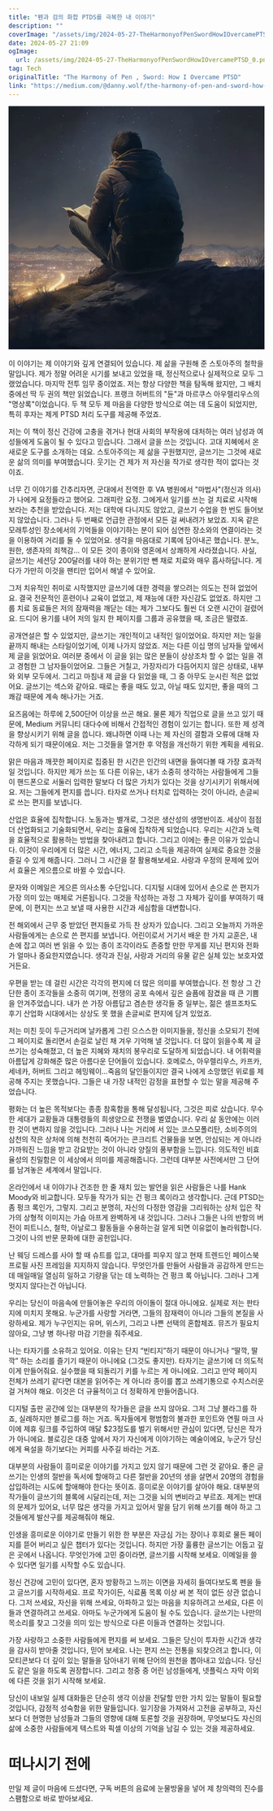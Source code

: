 ```yaml
---
title: "펜과 검의 화합 PTDS를 극복한 내 이야기"
description: ""
coverImage: "/assets/img/2024-05-27-TheHarmonyofPenSwordHowIOvercamePTSD_0.png"
date: 2024-05-27 21:09
ogImage: 
  url: /assets/img/2024-05-27-TheHarmonyofPenSwordHowIOvercamePTSD_0.png
tag: Tech
originalTitle: "The Harmony of Pen , Sword: How I Overcame PTSD"
link: "https://medium.com/@danny.wolf/the-harmony-of-pen-and-sword-how-i-overcame-ptsd-6857fafd9d38"
---
```



![The Harmony of Pen & Sword: How I Overcame PTSD](/assets/img/2024-05-27-TheHarmonyofPenSwordHowIOvercamePTSD_0.png)

이 이야기는 제 이야기와 깊게 연결되어 있습니다. 제 삶을 구원해 준 스토아주의 철학을 말입니다. 제가 정말 어려운 시기를 보내고 있었을 때, 정신적으로나 실제적으로 모두 그랬었습니다. 마지막 전투 임무 중이었죠. 저는 항상 다양한 책을 탐독해 왔지만, 그 배치 중에선 딱 두 권의 책만 읽었습니다. 프랭크 허버트의 "듄"과 마르쿠스 아우렐리우스의 "명상록"이었습니다. 두 책 모두 제 마음을 다양한 방식으로 여는 데 도움이 되었지만, 특히 후자는 제게 PTSD 처리 도구를 제공해 주었죠.

저는 이 책이 정신 건강에 고충을 겪거나 현대 사회의 부작용에 대처하는 여러 남성과 여성들에게 도움이 될 수 있다고 믿습니다. 그래서 글을 쓰는 것입니다. 고대 지혜에서 온 새로운 도구를 소개하는 데요. 스토아주의는 제 삶을 구원했지만, 글쓰기는 그것에 새로운 삶의 의미를 부여했습니다. 웃기는 건 제가 저 자신을 작가로 생각한 적이 없다는 것이죠.

너무 긴 이야기를 간추리자면, 군대에서 전역한 후 VA 병원에서 "마법사"(정신과 의사)가 나에게 요정들라고 했어요. 그래피란 요정. 그에게서 일기를 쓰는 걸 치료로 시작해 보라는 추천을 받았습니다. 저는 대학에 다니지도 않았고, 글쓰기 수업을 한 번도 들어보지 않았습니다. 그러나 두 번째로 언급한 관점에서 모든 걸 써내려가 보았죠. 지옥 같은 모래투성인 장소에서의 기억들을 이야기하는 분이 되어 심연한 장소와의 연결이라는 것을 이용하여 거리를 둘 수 있었어요. 생각을 마음대로 기록에 담아내곤 했습니다. 분노, 원한, 생존자의 죄책감... 이 모든 것이 종이와 영혼에서 상쾌하게 사라졌습니다. 사실, 글쓰기는 세션당 200달러를 내야 하는 분위기만 뺀 채로 치료와 매우 흡사하답니다. 게다가 가만히 이것을 팬티만 입어서 해낼 수 있어요.

<div class="content-ad"></div>

그저 치유적인 취미로 시작했지만 글쓰기에 대한 경력을 쌓으려는 의도는 전혀 없었어요. 결국 전문적인 훈련이나 교육이 없었고, 제 재능에 대한 자신감도 없었죠. 하지만 그룹 치료 동료들은 저의 잠재력을 깨닫는 데는 제가 그보다도 훨씬 더 오랜 시간이 걸렸어요. 드디어 용기를 내어 저의 일지 한 페이지를 그룹과 공유했을 때, 조금은 떨렸죠.

공개연설은 할 수 있었지만, 글쓰기는 개인적이고 내적인 일이었어요. 하지만 저는 일을 끝까지 해내는 스타일이었기에, 이제 나가지 않았죠. 저는 다른 이십 명의 남자들 앞에서 제 글을 읽었어요. 여러분 중에서 이 글을 읽는 많은 분들이 상상조차 할 수 없는 일을 겪고 경험한 그 남자들이었어요. 그들은 거칠고, 가장자리가 다듬어지지 않은 상태로, 내부와 외부 모두에서. 그리고 마침내 제 글을 다 읽었을 때, 그 중 아무도 눈시린 적은 없었어요. 글쓰기는 섹스와 같아요. 때로는 좋을 때도 있고, 아닐 때도 있지만, 좋을 때의 그 쾌감 때문에 계속 해나가는 거죠.

요즈음에는 하루에 2,500단어 이상을 쓰곤 해요. 물론 제가 직업으로 글을 쓰고 있기 때문에, Medium 커뮤니티 대다수에 비해서 간접적인 경험이 있기는 합니다. 또한 제 성격을 향상시키기 위해 글을 씁니다. 왜냐하면 이때 나는 제 자신의 결함과 오류에 대해 자각하게 되기 때문이에요. 저는 그것들을 열거한 후 약점을 개선하기 위한 계획을 세워요.

맑은 마음과 깨끗한 페이지로 집중된 한 시간은 인간의 내면을 들여다볼 때 가장 효과적일 것입니다. 하지만 제가 쓰는 또 다른 이유는, 내가 소중히 생각하는 사람들에게 그들이 핸드폰으로 서둘러 입력한 말보다 더 많은 가치가 있다는 것을 상기시키기 위해서에요. 저는 그들에게 편지를 씁니다. 타자로 쓰거나 터치로 입력하는 것이 아니라, 손글씨로 쓰는 편지를 보냅니다.

<div class="content-ad"></div>

산업은 효율에 집착합니다. 노동과는 별개로, 그것은 생산성의 생명반이죠. 세상이 점점 더 산업화되고 기술화되면서, 우리는 효율에 집착하게 되었습니다. 우리는 시간과 노력을 효율적으로 활용하는 방법을 찾아내려고 합니다. 그리고 이에는 좋은 이유가 있습니다. 이것이 우리에게 더 많은 시간, 에너지, 그리고 소득을 제공하여 실제로 중요한 것을 즐길 수 있게 해줍니다. 그러니 그 시간을 잘 활용해보세요. 사랑과 우정의 문제에 있어서 효율은 게으름으로 바뀔 수 있습니다.

문자와 이메일은 게으른 의사소통 수단입니다. 디지털 시대에 있어서 손으로 쓴 편지가 가장 의미 있는 매체로 거론됩니다. 그것을 작성하는 과정 그 자체가 깊이를 부여하기 때문에, 이 편지는 쓰고 보낼 때 사용한 시간과 세심함을 대변합니다.

전 해외에서 근무 중 받았던 편지들로 가득 찬 상자가 있습니다. 그리고 오늘까지 가까운 사람들에게는 손으로 쓴 편지를 보냅니다. 어린이로서 거기서 배운 한 가지 교훈은, 내 손에 잡고 여러 번 읽을 수 있는 종이 조각이라도 존중할 만한 무게를 지닌 편지와 전화가 얼마나 중요한지였습니다. 생각과 진실, 사랑과 거리의 유물 같은 실체 있는 보호자였거든요.

우편을 받는 데 걸린 시간은 각각의 편지에 더 많은 의미를 부여했습니다. 전 항상 그 간단한 종이 조각들을 소중히 여기며, 전쟁의 공포 속에서 깊은 슬픔에 잠겼을 때 큰 기쁨을 안겨주었습니다. 내가 쓴 가장 아름답고 겸손한 생각들 중 일부는, 젊은 셀프조차도 후기 산업화 시대에서는 상상도 못 했을 손글씨로 편지에 담겨 있었죠.

<div class="content-ad"></div>

저는 미친 듯이 두근거리며 날카롭게 그린 으스스한 이미지들을, 정신을 소모되기 전에 그 페이지로 돌리면서 손길로 날린 채 겨우 기억해 낼 것입니다. 더 많이 읽을수록 제 글쓰기는 성숙해졌고, 더 높은 지혜와 재치의 봉우리로 도달하게 되었습니다. 내 어휘력을 아름답게 강화해준 많은 아름다운 단어들이 있습니다. 호메로스, 아우렐리우스, 카프카, 세네카, 허버트 그리고 헤밍웨이...죽음의 달인들이지만 결국 나에게 소망했던 위로를 제공해 주지는 못했습니다. 그들은 내 가장 내적인 감정을 표현할 수 있는 말을 제공해 주었습니다.

평화는 더 높은 목적보다는 종종 참혹함을 통해 달성됩니다, 그것은 피로 샀습니다. 무수한 세대가 교황들과 대통령들의 희생양으로 전쟁을 벌였습니다. 우리 삶 동안에는 이러한 것이 변하지 않을 것입니다. 그러나 나는 거리에 서 있는 코스모폴리탄, 소비주의의 삼천의 작은 상처에 의해 천천히 죽어가는 콘크리트 건물들을 보면, 안심되는 게 아니라 가까워진 느낌을 받고 강요받는 것이 아니라 양질의 풍부함을 느낍니다. 의도적인 비효율성의 친밀함은 이 세상에서 의미를 제공해줍니다. 그런데 대부분 사전에서만 그 단어를 남겨놓은 세계에서 말입니다.

온라인에서 내 이야기나 건조한 한 줄 재치 있는 발언을 읽은 사람들은 나를 Hank Moody와 비교합니다. 모두들 작가가 되는 건 펑크 록이라고 생각합니다. 근데 PTSD는 좀 펑크 록인가, 그렇지. 그리고 분명히, 자신의 다정한 영감을 그리워하는 상처 입은 작가의 상형적 이미지는 가슴 아프게 완벽하게 내 것입니다. 그러나 그들은 나의 반항의 버전이 피트니스, 철학, 아날로그 활동들을 수용하는걸 알게 되면 이유없이 놀라워합니다. 그것이 나의 반문 문화에 대한 공헌입니다.

난 웨딩 드레스를 사야 할 때 슈트를 입고, 대마를 피우지 않고 현재 트렌드인 페이스북 프로필 사진 프레임을 지지하지 않습니다. 무엇인가를 만들어 사람들과 공감하게 만드는 데 매일매일 열심히 일하고 기량을 닦는 데 노력하는 건 펑크 록 아닙니다. 그러나 그게 멋지지 않다는건 아닙니다.

<div class="content-ad"></div>

우리는 당신이 마음속에 만들어놓은 우리의 아이돌이 절대 아니에요. 실제로 저는 판타지에 미치지 못해요. 누군가를 사랑할 거라면, 그들의 잠재력이 아니라 그들의 본질을 사랑하세요. 제가 누구인지는 유머, 위스키, 그리고 나쁜 선택의 혼합체죠. 뮤즈가 필요치 않아요, 그냥 병 하나랑 마감 기한을 줘주세요.

나는 타자기를 소유하고 있어요. 이유는 단지 “빈티지”하기 때문이 아니거나 “딸깍, 딸깍” 하는 소리를 즐기기 때문이 아니에요 (그것도 좋지만). 타자기는 글쓰기에 더 의도적이게 만들어줘요. 실수했을 때 되돌리기 키를 누르는 게 아니에요. 그리고 만약 페이지 전체가 쓰레기 같다면 대본을 읽어주는 게 아니라 종이를 뽑고 쓰레기통으로 수치스러운 걸 거쳐야 해요. 이것은 더 규율적이고 더 정확하게 만들어줍니다.

디지털 출판 공간에 있는 대부분의 작가들은 글을 쓰지 않아요. 그저 그냥 블라그를 하죠, 실례하지만 블로그를 하는 거죠. 독자들에게 평범함의 불과한 포인트와 연필 마크 사이에 제휴 링크를 주입하여 매달 $23정도를 벌기 위해서만 관심이 있다면, 당신은 작가가 아니에요. 블로깅은 대중 앞에서 자기 자신에게 이야기하는 예술이에요, 누군가 당신에게 욕설을 하기보다는 커피를 사주길 바라는 거죠.

대부분의 사람들이 흥미로운 이야기를 가지고 있지 않기 때문에 그런 것 같아요. 좋은 글쓰기는 인생의 절반을 독서에 할애하고 다른 절반을 20년의 생을 살면서 20명의 경험을 삽입하려는 시도에 할애해야 한다는 뜻이죠. 흥미로운 이야기를 살아야 해요. 대부분의 작가들이 글쓰기의 블록에 시달리는데, 저는 그것을 뇌의 변비라고 부르죠. 제게는 반대의 문제가 있어요, 너무 많은 생각을 가지고 있어서 말을 담기 위해 쓰기를 해야 하고 그것들에게 발산구를 제공해줘야 해요.

<div class="content-ad"></div>

인생을 흥미로운 이야기로 만들기 위한 한 부분은 자긍심 가는 장이나 후회로 물든 페이지를 뜯어 버리고 싶은 챕터가 있다는 것입니다. 하지만 가장 훌륭한 글쓰기는 어둡고 깊은 곳에서 나옵니다. 무엇인가에 고민 중이라면, 글쓰기를 시작해 보세요. 이메일을 쓸 수 있다면 일기를 시작할 수도 있습니다.

정신 건강에 고민이 있다면, 혼자 방황하고 느끼는 이면을 자세히 들여다보도록 펜을 들고 글쓰기를 시작하세요. 프로 작가이든, 식료품 목록 이상 써 본 적이 없든 상관 없습니다. 그저 쓰세요, 자신을 위해 쓰세요, 아파하고 있는 마음을 치유하려고 쓰세요, 다른 이들과 연결하려고 쓰세요. 아마도 누군가에게 도움이 될 수도 있습니다. 글쓰기는 나만의 목소리를 찾고 그것을 의미 있는 방식으로 다른 이들과 연결하는 것입니다.

가장 사랑하고 소중한 사람들에게 편지를 써 보세요. 그들은 당신이 투자한 시간과 생각을 감사히 받아줄 것입니다, 믿어 보세요. 나는 편지 쓰는 전통을 되찾으려고 합니다, 이모티콘보다 더 깊이 있는 말들을 담아내기 위해 단어의 원천을 뽑아내고 있습니다. 당신도 같은 일을 하도록 권장합니다. 그리고 청중 중 어린 남성들에게, 넷플릭스 자막 이외에 다른 것을 읽기 시작해 보세요.

당신이 내보일 실제 대화들은 단순히 생각 이상을 전달할 만한 가치 있는 말들이 필요할 것입니다, 감정적 성숙함을 위한 말들입니다. 일기장을 가져와서 고전을 공부하고, 자신보다 더 현명한 남성들과 그들의 영향에 대해 토론할 것을 권장하며, 무엇보다도 자신의 삶에 소중한 사람들에게 텍스트와 픽셀 이상의 기억을 남길 수 있는 것을 제공하세요.

<div class="content-ad"></div>

# 떠나시기 전에

만일 제 글이 마음에 드셨다면, 구독 버튼의 음료에 눈물방울을 넣어 제 창의력의 진수를 스팸함으로 바로 받아보세요.